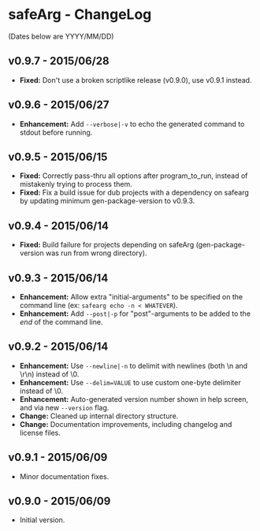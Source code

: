 ﻿safeArg - ChangeLog
===================

(Dates below are YYYY/MM/DD)

v0.9.7 - 2015/06/28
-------------------
- **Fixed:** Don't use a broken scriptlike release (v0.9.0), use v0.9.1 instead.

v0.9.6 - 2015/06/27
-------------------
- **Enhancement:** Add ```--verbose|-v``` to echo the generated command to stdout before running.

v0.9.5 - 2015/06/15
-------------------
- **Fixed:** Correctly pass-thru all options after program_to_run, instead of mistakenly trying to process them.
- **Fixed:** Fix a build issue for dub projects with a dependency on safearg by updating minimum gen-package-version to v0.9.3.

v0.9.4 - 2015/06/14
-------------------
- **Fixed:** Build failure for projects depending on safeArg (gen-package-version was run from wrong directory).

v0.9.3 - 2015/06/14
-------------------
- **Enhancement:** Allow extra "initial-arguments" to be specified on the command line (ex: ```safearg echo -n < WHATEVER```).
- **Enhancement:** Add ```--post|-p``` for "post"-arguments to be added to the *end* of the command line.

v0.9.2 - 2015/06/14
-------------------
- **Enhancement:** Use ```--newline|-n``` to delimit with newlines (both \n and \r\n) instead of \0.
- **Enhancement:** Use ```--delim=VALUE``` to use custom one-byte delimiter instead of \0.
- **Enhancement:** Auto-generated version number shown in help screen, and via new ```--version``` flag.
- **Change:** Cleaned up internal directory structure.
- **Change:** Documentation improvements, including changelog and license files.

v0.9.1 - 2015/06/09
-------------------
- Minor documentation fixes.

v0.9.0 - 2015/06/09
-------------------
- Initial version.
